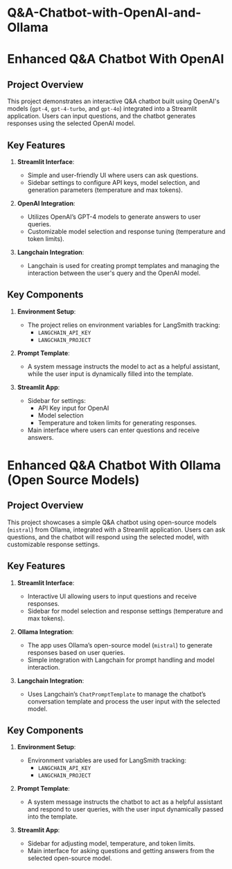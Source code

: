 # Q&A-Chatbot-with-OpenAI-and-Ollama

# Enhanced Q&A Chatbot With OpenAI

## Project Overview

This project demonstrates an interactive Q&A chatbot built using OpenAI's models (`gpt-4`, `gpt-4-turbo`, and `gpt-4o`) integrated into a Streamlit application. Users can input questions, and the chatbot generates responses using the selected OpenAI model.

## Key Features

1. **Streamlit Interface**:
   - Simple and user-friendly UI where users can ask questions.
   - Sidebar settings to configure API keys, model selection, and generation parameters (temperature and max tokens).

2. **OpenAI Integration**:
   - Utilizes OpenAI’s GPT-4 models to generate answers to user queries.
   - Customizable model selection and response tuning (temperature and token limits).

3. **Langchain Integration**:
   - Langchain is used for creating prompt templates and managing the interaction between the user's query and the OpenAI model.

## Key Components

1. **Environment Setup**:
   - The project relies on environment variables for LangSmith tracking:
     - `LANGCHAIN_API_KEY`
     - `LANGCHAIN_PROJECT`

2. **Prompt Template**:
   - A system message instructs the model to act as a helpful assistant, while the user input is dynamically filled into the template.

3. **Streamlit App**:
   - Sidebar for settings:
     - API Key input for OpenAI
     - Model selection
     - Temperature and token limits for generating responses.
   - Main interface where users can enter questions and receive answers.



# Enhanced Q&A Chatbot With Ollama (Open Source Models)

## Project Overview

This project showcases a simple Q&A chatbot using open-source models (`mistral`) from Ollama, integrated with a Streamlit application. Users can ask questions, and the chatbot will respond using the selected model, with customizable response settings.

## Key Features

1. **Streamlit Interface**:
   - Interactive UI allowing users to input questions and receive responses.
   - Sidebar for model selection and response settings (temperature and max tokens).

2. **Ollama Integration**:
   - The app uses Ollama’s open-source model (`mistral`) to generate responses based on user queries.
   - Simple integration with Langchain for prompt handling and model interaction.

3. **Langchain Integration**:
   - Uses Langchain’s `ChatPromptTemplate` to manage the chatbot’s conversation template and process the user input with the selected model.

## Key Components

1. **Environment Setup**:
   - Environment variables are used for LangSmith tracking:
     - `LANGCHAIN_API_KEY`
     - `LANGCHAIN_PROJECT`

2. **Prompt Template**:
   - A system message instructs the chatbot to act as a helpful assistant and respond to user queries, with the user input dynamically passed into the template.

3. **Streamlit App**:
   - Sidebar for adjusting model, temperature, and token limits.
   - Main interface for asking questions and getting answers from the selected open-source model.
